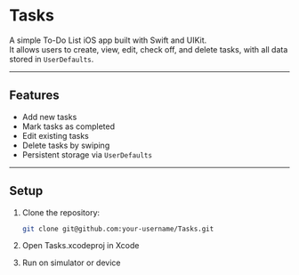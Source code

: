 # Tasks

A simple To-Do List iOS app built with Swift and UIKit.  
It allows users to create, view, edit, check off, and delete tasks, with all data stored in `UserDefaults`.

---

## Features

-  Add new tasks
-  Mark tasks as completed 
-  Edit existing tasks
-  Delete tasks by swiping
-  Persistent storage via `UserDefaults`

---

##  Setup

1. Clone the repository:
   ```bash
   git clone git@github.com:your-username/Tasks.git
   ```
   
2. Open Tasks.xcodeproj in Xcode

3. Run on simulator or device
